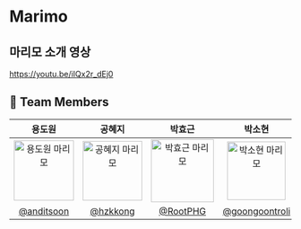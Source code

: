 # Marimo
## 마리모 소개 영상
https://youtu.be/iIQx2r_dEj0
## :busts_in_silhouette: Team Members ##

|                                               용도원                                               |                                               공혜지                                               |                                               박효근                                                |                                               박소현                                                |                                               박예지                                                |                                               손수연                                                |                                               정현민                                                |
|:-----------------------------------------------------------------------------------------------:|:-----------------------------------------------------------------------------------------------:|:------------------------------------------------------------------------------------------------:|:------------------------------------------------------------------------------------------------:|:------------------------------------------------------------------------------------------------:|:------------------------------------------------------------------------------------------------:|:------------------------------------------------------------------------------------------------:|
| <img width="107" alt="용도원 마리모" src="https://github.com/user-attachments/assets/6afc1604-2baa-4608-bb70-96e62daef287"> | <img width="106" alt="공혜지 마리모" src="https://github.com/user-attachments/assets/69087b21-926c-48a5-8732-ca203392b683"> | <img width="112" alt="박효근 마리모" src="https://github.com/user-attachments/assets/96016f29-ed42-4fdd-a9da-50b4c32bc922"> | <img width="104" alt="박소현 마리모" src="https://github.com/user-attachments/assets/d5d58006-b7b7-499b-99db-59a91a2f9b1d"> | <img width="106" alt="박예지 마리모" src="https://github.com/user-attachments/assets/7dbbeaaa-cfc4-4fb1-ada5-0922d9d8ab6f"> | <img width="106" alt="손수연 마리모" src="https://github.com/user-attachments/assets/2242a533-a60c-47c2-b79d-74a993252ba2"> | <img width="107" alt="정현민 마리모" src="https://github.com/user-attachments/assets/73fc7216-0dda-418a-900f-2dbcf7a5cfbb"> |
|                             [@anditsoon](https://github.com/anditsoon)                              |                           [@hzkkong](https://github.com/hzkkong)                            |                             [@RootPHG](https://github.com/RootPHG)                             |                              [@goongoontroli]([https://github.com/dev-hjk](https://github.com/goongoontroli))                              |                             [@yeji79](https://github.com/yeji79)                             |                         [@giraffeleg](https://github.com/giraffeleg)                         |                               [@JungHyeonmin](https://github.com/JungHyeonmin)                               |







